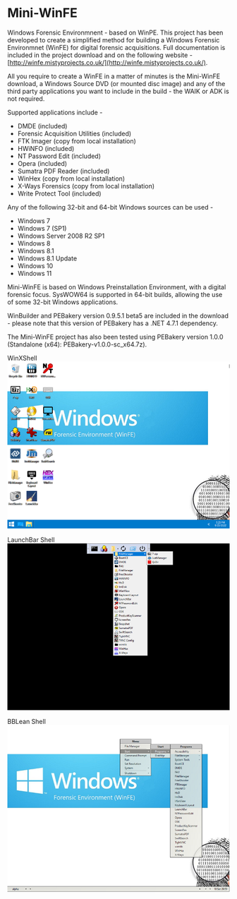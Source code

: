 # Mini-WinFE

Windows Forensic Environmnent - based on WinPE. This project has been developed to create a simplified method for building a Windows Forensic Environmnet (WinFE) for digital forensic acquisitions. Full documentation is included in the project download and on the following website - 
[http://winfe.mistyprojects.co.uk/](http://winfe.mistyprojects.co.uk/).

All you require to create a WinFE in a matter of minutes is the Mini-WinFE download, a Windows Source DVD (or mounted disc image) and any of the third party applications you want to include in the build - the WAIK or ADK is not required.

Supported applications include -
- DMDE (included)
- Forensic Acquisition Utilities (included)
- FTK Imager (copy from local installation)
- HWiNFO (included)
- NT Password Edit (included)
- Opera (included)
- Sumatra PDF Reader (included)
- WinHex (copy from local installation)
- X-Ways Forensics (copy from local installation)
- Write Protect Tool (included)

Any of the following 32-bit and 64-bit Windows sources can be used -
- Windows 7
- Windows 7 (SP1)
- Windows Server 2008 R2 SP1
- Windows 8
- Windows 8.1
- Windows 8.1 Update
- Windows 10
- Windows 11

Mini-WinFE is based on Windows Preinstallation Environment, with a digital forensic focus. SysWOW64 is supported in 64-bit builds, allowing the use of some 32-bit Windows applications. 

WinBuilder and PEBakery version 0.9.5.1 beta5 are included in the download - please note that this version of PEBakery has a .NET 4.7.1 dependency. 

The Mini-WinFE project has also been tested using PEBakery version 1.0.0 (Standalone (x64): PEBakery-v1.0.0-sc_x64.7z). 

WinXShell
![Alt text](/Projects/Cache/winxshell.png?raw=true "WinXShell")

LaunchBar Shell
![Alt text](/Projects/Cache/launchbar.png?raw=true "LaunchBar shell")

BBLean Shell
![Alt text](/Projects/Cache/mini-winfe.png?raw=true "BBLean shell")


